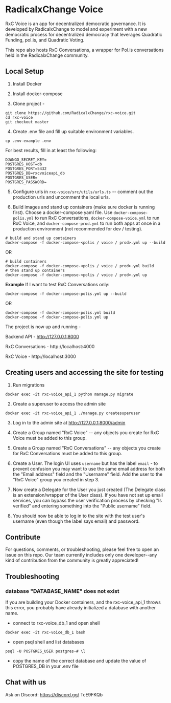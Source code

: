 # RadicalxChange Voice

RxC Voice is an app for decentralized democratic governance. It is developed by RadicalxChange to model and experiment with a new democratic process for decentralized democracy that leverages Quadratic Funding, pol.is, and Quadratic Voting.

This repo also hosts RxC Conversations, a wrapper for Pol.is conversations held in the RadicalxChange community.

## Local Setup

1. Install Docker

2. Install docker-compose

3. Clone project -
```
git clone https://github.com/RadicalxChange/rxc-voice.git
cd rxc-voice
git checkout master
```

4. Create .env file and fill up suitable environment variables.

```
cp .env-example .env
```

For best results, fill in at least the following:

```
DJANGO_SECRET_KEY=
POSTGRES_HOST=db
POSTGRES_PORT=5432
POSTGRES_DB=rxcvoiceapi_db
POSTGRES_USER=
POSTGRES_PASSWORD=
```

5. Configure urls in `rxc-voice/src/utils/urls.ts` -- comment out the production urls and uncomment the local urls.

6. Build images and stand up containers (make sure docker is running first). Choose a docker-compose yaml file. Use `docker-compose-polis.yml` to run RxC Conversations, `docker-compose-voice.yml` to run RxC Voice, and `docker-compose-prod.yml` to run both apps at once in a production environment (not recommended for dev / testing).

```
# build and stand up containers
docker-compose -f docker-compose-<polis / voice / prod>.yml up --build
```

OR

```
# build containers
docker-compose -f docker-compose-<polis / voice / prod>.yml build
# then stand up containers
docker-compose -f docker-compose-<polis / voice / prod>.yml up
```

**Example**
If I want to test RxC Conversations only:
```
docker-compose -f docker-compose-polis.yml up --build
```
OR
```
docker-compose -f docker-compose-polis.yml build
docker-compose -f docker-compose-polis.yml up
```

The project is now up and running -

Backend API - http://127.0.0.1:8000

RxC Conversations - http://localhost:4000

RxC Voice - http://localhost:3000

## Creating users and accessing the site for testing

1. Run migrations

```
docker exec -it rxc-voice_api_1 python manage.py migrate
```

2. Create a superuser to access the admin site

```
docker exec -it rxc-voice_api_1 ./manage.py createsuperuser
```

3. Log in to the admin site at http://127.0.0.1:8000/admin

4. Create a Group named "RxC Voice" -- any objects you create for RxC Voice must be added to this group.

5. Create a Group named "RxC Conversations" -- any objects you create for RxC Conversations must be added to this group.

6. Create a User. The login UI uses `username` but has the label `email` - to prevent confusion you may want to use the same email address for both the "Email address" field and the "Username" field. Add the user to the "RxC Voice" group you created in step 3.

7. Now create a Delegate for the User you just created (The Delegate class is an extension/wrapper of the User class). If you have not set up email services, you can bypass the user verification process by checking "Is verified" and entering something into the "Public username" field.

8. You should now be able to log in to the site with the test user's username (even though the label says email) and password.

## Contribute

For questions, comments, or troubleshooting, please feel free to open an issue on this repo. Our team currently includes only one developer--any kind of contribution from the community is greatly appreciated!

## Troubleshooting

### database "DATABASE_NAME" does not exist

If you are building your Docker containers, and the rxc-voice_api_1 throws this
error, you probably have already initialized a database with another name.

- connect to rxc-voice_db_1 and open shell

`docker exec -it rxc-voice_db_1 bash`

- open psql shell and list databases

`psql -U POSTGRES_USER
postgres-# \l`

- copy the name of the correct database and update the value of POSTGRES_DB in your .env file

## Chat with us

Ask on Discord: https://discord.gg/  TcE9FKQb
